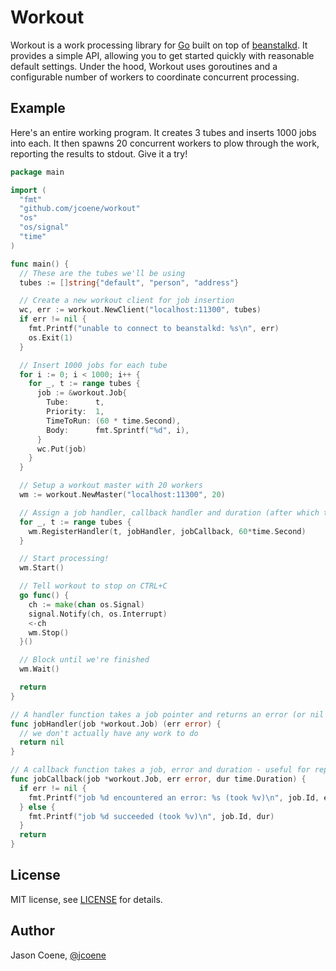 # Workout

Workout is a work processing library for [Go](http://golang.org) built on top of [beanstalkd](http://kr.github.io/beanstalkd). It provides a simple API, allowing you to get started quickly with reasonable default settings. Under the hood, Workout uses goroutines and a configurable number of workers to coordinate concurrent processing.

## Example

Here's an entire working program. It creates 3 tubes and inserts 1000 jobs into each. It then spawns 20 concurrent workers to plow through the work, reporting the results to stdout. Give it a try!

```go
package main

import (
  "fmt"
  "github.com/jcoene/workout"
  "os"
  "os/signal"
  "time"
)

func main() {
  // These are the tubes we'll be using
  tubes := []string{"default", "person", "address"}

  // Create a new workout client for job insertion
  wc, err := workout.NewClient("localhost:11300", tubes)
  if err != nil {
    fmt.Printf("unable to connect to beanstalkd: %s\n", err)
    os.Exit(1)
  }

  // Insert 1000 jobs for each tube
  for i := 0; i < 1000; i++ {
    for _, t := range tubes {
      job := &workout.Job{
        Tube:      t,
        Priority:  1,
        TimeToRun: (60 * time.Second),
        Body:      fmt.Sprintf("%d", i),
      }
      wc.Put(job)
    }
  }

  // Setup a workout master with 20 workers
  wm := workout.NewMaster("localhost:11300", 20)

  // Assign a job handler, callback handler and duration (after which the handler is abandoned and we return an error) for each job.
  for _, t := range tubes {
    wm.RegisterHandler(t, jobHandler, jobCallback, 60*time.Second)
  }

  // Start processing!
  wm.Start()

  // Tell workout to stop on CTRL+C
  go func() {
    ch := make(chan os.Signal)
    signal.Notify(ch, os.Interrupt)
    <-ch
    wm.Stop()
  }()

  // Block until we're finished
  wm.Wait()

  return
}

// A handler function takes a job pointer and returns an error (or nil on success)
func jobHandler(job *workout.Job) (err error) {
  // we don't actually have any work to do
  return nil
}

// A callback function takes a job, error and duration - useful for reporting
func jobCallback(job *workout.Job, err error, dur time.Duration) {
  if err != nil {
    fmt.Printf("job %d encountered an error: %s (took %v)\n", job.Id, err, dur)
  } else {
    fmt.Printf("job %d succeeded (took %v)\n", job.Id, dur)
  }
  return
}
```

## License

MIT license, see [LICENSE](https://github.com/jcoene/workout/blob/master/LICENSE) for details.


## Author

Jason Coene, [@jcoene](https://twitter.com/jcoene)
